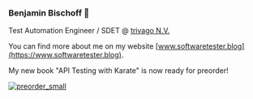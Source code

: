 ### Benjamin Bischoff 👋

Test Automation Engineer / SDET @ [trivago N.V.](https://company.trivago.com/)

You can find more about me on my website [www.softwaretester.blog](https://www.softwaretester.blog).

My new book "API Testing with Karate" is now ready for preorder!

[![preorder_small](https://user-images.githubusercontent.com/5775857/234317650-0e7f1788-c506-4087-ba92-7710a27be8e9.png)](https://www.amazon.com/-/de/dp/B0C1C9TNVH/ref=sr_1_1)

<a rel="me" href="https://hachyderm.io/@bischoffdev"/>
